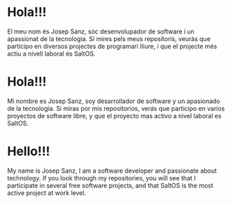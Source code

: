 # Hola!!!
El meu nom és Josep Sanz, sóc desenvolupador de software i un apassionat de la tecnologia. Si mires pels meus repositoris, veuràs que participo en diversos projectes de programari lliure, i que el projecte més actiu a nivell laboral és SaltOS.

# Hola!!!
Mi nombre es Josep Sanz, soy desarrollador de software y un apasionado de la tecnología. Si miras por mis repositorios, verás que participo en varios proyectos de software libre, y que el proyecto mas activo a nivel laboral es SaltOS.

# Hello!!!
My name is Josep Sanz, I am a software developer and passionate about technology. If you look through my repositories, you will see that I participate in several free software projects, and that SaltOS is the most active project at work level.

